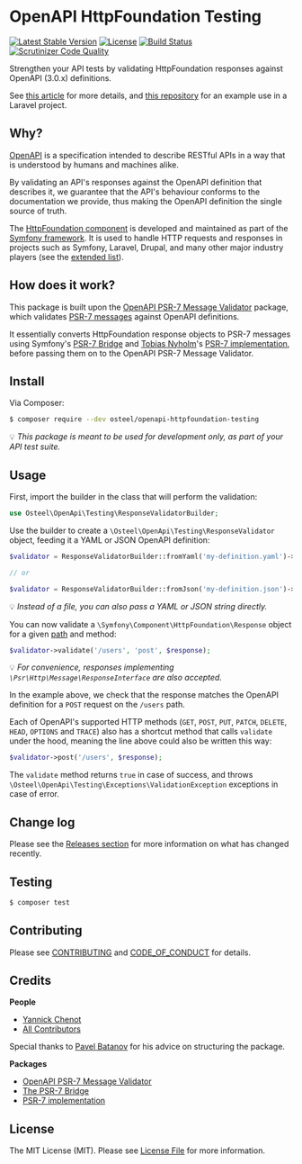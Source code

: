 # OpenAPI HttpFoundation Testing

[![Latest Stable Version](https://poser.pugx.org/osteel/openapi-httpfoundation-testing/v)](//packagist.org/packages/osteel/openapi-httpfoundation-testing)
[![License](https://poser.pugx.org/osteel/openapi-httpfoundation-testing/license)](//packagist.org/packages/osteel/openapi-httpfoundation-testing)
[![Build Status](https://travis-ci.com/osteel/openapi-httpfoundation-testing.svg?token=SDx8eeySnDpzswpLVTU3&branch=main)](https://travis-ci.com/osteel/openapi-httpfoundation-testing)
[![Scrutinizer Code Quality](https://scrutinizer-ci.com/g/osteel/openapi-httpfoundation-testing/badges/quality-score.png?b=main&s=bef9ddbf29dac69612a3092e4761e14ce768bccd)](https://scrutinizer-ci.com/g/osteel/openapi-httpfoundation-testing/?branch=main)

Strengthen your API tests by validating HttpFoundation responses against OpenAPI (3.0.x) definitions.

See [this article](https://tech.osteel.me/posts/openapi-backed-api-testing-in-php-projects-a-laravel-example "OpenAPI-backed API testing in PHP projects – a Laravel example") for more details, and [this repository](https://github.com/osteel/openapi-httpfoundation-testing-laravel-example) for an example use in a Laravel project.

## Why?

[OpenAPI](https://swagger.io/specification/) is a specification intended to describe RESTful APIs in a way that is understood by humans and machines alike.

By validating an API's responses against the OpenAPI definition that describes it, we guarantee that the API's behaviour conforms to the documentation we provide, thus making the OpenAPI definition the single source of truth.

The [HttpFoundation component](https://symfony.com/doc/current/components/http_foundation.html) is developed and maintained as part of the [Symfony framework](https://symfony.com/). It is used to handle HTTP requests and responses in projects such as Symfony, Laravel, Drupal, and many other major industry players (see the [extended list](https://symfony.com/components/HttpFoundation)).

## How does it work?

This package is built upon the [OpenAPI PSR-7 Message Validator](https://github.com/thephpleague/openapi-psr7-validator) package, which validates [PSR-7 messages](https://www.php-fig.org/psr/psr-7/) against OpenAPI definitions.

It essentially converts HttpFoundation response objects to PSR-7 messages using Symfony's [PSR-7 Bridge](https://symfony.com/doc/current/components/psr7.html) and [Tobias Nyholm](https://github.com/Nyholm)'s [PSR-7 implementation](https://github.com/Nyholm/psr7), before passing them on to the OpenAPI PSR-7 Message Validator.

## Install

Via Composer:

```bash
$ composer require --dev osteel/openapi-httpfoundation-testing
```

💡 _This package is meant to be used for development only, as part of your API test suite._

## Usage

First, import the builder in the class that will perform the validation:

```php
use Osteel\OpenApi\Testing\ResponseValidatorBuilder;
```

Use the builder to create a `\Osteel\OpenApi\Testing\ResponseValidator` object, feeding it a YAML or JSON OpenAPI definition:

```php
$validator = ResponseValidatorBuilder::fromYaml('my-definition.yaml')->getValidator();

// or

$validator = ResponseValidatorBuilder::fromJson('my-definition.json')->getValidator();
```

💡 _Instead of a file, you can also pass a YAML or JSON string directly._

You can now validate a `\Symfony\Component\HttpFoundation\Response` object for a given [path](https://swagger.io/specification/#paths-object) and method:

```php
$validator->validate('/users', 'post', $response);
```

💡 _For convenience, responses implementing `\Psr\Http\Message\ResponseInterface` are also accepted._

In the example above, we check that the response matches the OpenAPI definition for a `POST` request on the `/users` path.

Each of OpenAPI's supported HTTP methods (`GET`, `POST`, `PUT`, `PATCH`, `DELETE`, `HEAD`, `OPTIONS` and `TRACE`) also has a shortcut method that calls `validate` under the hood, meaning the line above could also be written this way:

```php
$validator->post('/users', $response);
```

The `validate` method returns `true` in case of success, and throws `\Osteel\OpenApi\Testing\Exceptions\ValidationException` exceptions in case of error.

## Change log

Please see the [Releases section](../../releases) for more information on what has changed recently.

## Testing

```bash
$ composer test
```

## Contributing

Please see [CONTRIBUTING](CONTRIBUTING.md) and [CODE_OF_CONDUCT](CODE_OF_CONDUCT.md) for details.

## Credits

**People**

- [Yannick Chenot](https://github.com/osteel)
- [All Contributors](../../contributors)

Special thanks to [Pavel Batanov](https://github.com/scaytrase) for his advice on structuring the package.

**Packages**

- [OpenAPI PSR-7 Message Validator](https://github.com/thephpleague/openapi-psr7-validator)
- [The PSR-7 Bridge](https://symfony.com/doc/current/components/psr7.html)
- [PSR-7 implementation](https://github.com/Nyholm/psr7)

## License

The MIT License (MIT). Please see [License File](LICENSE.md) for more information.
